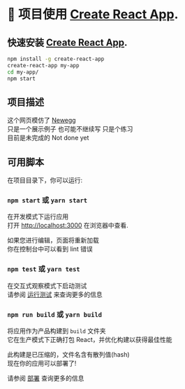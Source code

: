# 🚀 项目使用 [Create React App](https://github.com/facebook/create-react-app).

## 快速安装 [Create React App](https://github.com/facebook/create-react-app).

```sh
npm install -g create-react-app
create-react-app my-app
cd my-app/
npm start
```

## 项目描述
这个网页模仿了 [Newegg](https://www.newegg.ca/) \
只是一个展示例子 也可能不继续写 只是个练习 \
目前是未完成的 Not done yet

## 可用脚本

在项目目录下，你可以运行:

### `npm start` 或 `yarn start`

在开发模式下运行应用\
打开 [http://localhost:3000](http://localhost:3000) 在浏览器中查看.

如果您进行编辑，页面将重新加载\
你在控制台中可以看到 lint 错误

### `npm test` 或 `yarn test`

在交互式观察模式下启动测试\
请参阅 [运行测试](https://facebook.github.io/create-react-app/docs/running-tests) 来查询更多的信息

### `npm run build` 或 `yarn build`

将应用作为产品构建到 `build` 文件夹\
它在生产模式下正确打包 React，并优化构建以获得最佳性能

此构建是已压缩的，文件名含有散列值(hash)<br>
现在你的应用可以部署了!

请参阅 [部署](https://facebook.github.io/create-react-app/docs/deployment) 查询更多的信息
